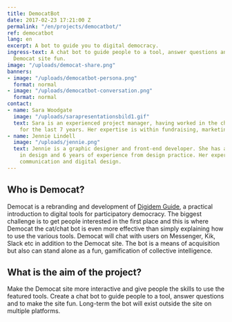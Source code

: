 ```yaml
---
title: DemocatBot
date: 2017-02-23 17:21:00 Z
permalink: "/en/projects/democatbot/"
ref: democatbot
lang: en
excerpt: A bot to guide you to digital democracy.
ingress-text: A chat bot to guide people to a tool, answer questions and to make the
  Democat site fun.
image: "/uploads/democat-share.png"
banners:
- image: "/uploads/democatbot-persona.png"
  format: normal
- image: "/uploads/democatbot-conversation.png"
  format: normal
contact:
- name: Sara Woodgate
  image: "/uploads/sarapresentationsbild1.gif"
  text: Sara is an experienced project manager, having worked in the charity sector
    for the last 7 years. Her expertise is within fundraising, marketing and communications.
- name: Jennie Lindell
  image: "/uploads/jennie.png"
  text: Jennie is a graphic designer and front-end developer. She has a master degree
    in design and 6 years of experience from design practice. Her expertise is visual
    communication and digital design.
---
```


## Who is Democat?
Democat is a rebranding and development of [Digidem Guide](https://digidemlab.org/en/projects/digidem-guide/), a practical introduction to digital tools for participatory democracy. The biggest challenge is to get people interested in the first place and this is where Democat the cat/chat bot is even more effective than simply explaining how to use the various tools. Democat will chat with users on Messenger, Kik, Slack etc in addition to the Democat site. The bot is a means of acquisition but also can stand alone as a fun, gamification of collective intelligence.

## What is the aim of the project?
Make the Democat site more interactive and give people the skills to use the featured tools. Create a chat bot to guide people to a tool, answer questions and to make the site fun. Long-term the bot will exist outside the site on multiple platforms.
